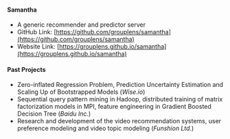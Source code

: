 
#### Samantha

- A generic recommender and predictor server
- GitHub Link: [https://github.com/grouplens/samantha](https://github.com/grouplens/samantha)
- Website Link: [https://grouplens.github.io/samantha](https://grouplens.github.io/samantha)

#### Past Projects

- Zero-inflated Regression Problem, Prediction Uncertainty Estimation and Scaling Up of Bootstrapped Models (_Wise.io_)
- Sequential query pattern mining in Hadoop, distributed training of matrix factorization models in MPI, feature engineering in Gradient Boosted Decision Tree (_Baidu Inc._)
- Research and development of the video recommendation systems, user preference modeling and video topic modeling (_Funshion Ltd._)
